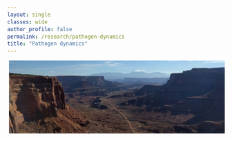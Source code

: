 ```yaml
---
layout: single
classes: wide
author_profile: false
permalink: /research/pathogen-dynamics
title: "Pathogen dynamics"
---
```


<img src="/images/canyonlands_wide.jpg" style="float:right;width:500px">

